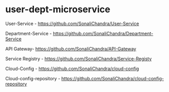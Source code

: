 # user-dept-microservice

User-Service - https://github.com/SonaliChandra/User-Service

Department-Service - https://github.com/SonaliChandra/Department-Service

API Gateway- https://github.com/SonaliChandra/API-Gateway

Service Registry - https://github.com/SonaliChandra/Service-Registy

Cloud-Config - https://github.com/SonaliChandra/cloud-config

Cloud-config-repository - https://github.com/SonaliChandra/cloud-config-repository

